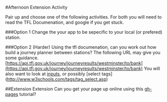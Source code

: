 #Afternoon Extension Activity

Pair up and choose one of the following activities. For both you will need to read the TFL Documenation, and google if you get stuck.

###Option 1
Change the your app to be sepecific to your local (or prefered) station.

###Option 2 (Harder)
Using the tfl documenation, can you work out how build a journey planner between stations? The following URL may give you some guidance.
[https://api.tfl.gov.uk/journey/journeyresults/westminster/to/bank](https://api.tfl.gov.uk/journey/journeyresults/westminster/to/bank)
You will also want to look at [inputs](http://www.w3schools.com/tags/tag_input.asp), or possibly [select tags] (http://www.w3schools.com/tags/tag_select.asp)


##Extension Extension
Can you get your page up online using this [gh-pages](https://github.com/foundersandcoders/workshop-html-css/tree/master/gh-pages) tutorial?

